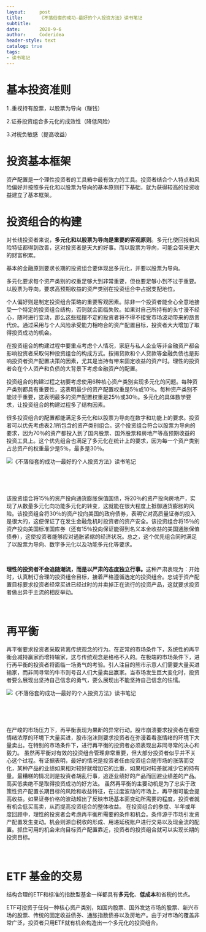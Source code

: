 ```yaml
---
layout:     post
title:      《不落俗套的成功—最好的个人投资方法》读书笔记
subtitle:   
date:       2020-9-6
author:     Coderidea
header-style: text
catalog: true
tags:
- 读书笔记
--- 
```

<h1><strong>基本投资准则</strong></h1>

<p>1 .重视持有股票，以股票为导向（赚钱）</p>

<p>2.证券投资组合多元化的成效性（降低风险）</p>

<p>3.对税负敏感（提高收益）</p>

<h1><strong>投资基本框架</strong></h1>

<p>资产配置是一个理性投资者的工具箱中最有效力的工具。投资者结合个人特点和风险偏好并按照多元化和以股票为导向的基本原则打下基础，就为获得较高的投资收益建立了基本框架。</p>

<h1><strong>投资组合的构建</strong></h1>

<p>对长线投资者来说，<strong>多元化和以股票为导向是重要的客观原则</strong>。多元化使回报和风险特征都得到改善，这对投资者是天大的好事。而以股票为导向，可能会带来更大的财富积累。</p>

<p>基本的金融原则要求长期的投资组合要体现出多元化，并要以股票为导向。</p>

<p>多元化要求每个资产类别的权重足够大到非常重要，但也要足够小到不过于重要。以股票为导向，要求高预期收益的资产类别在投资组合中占据支配地位。</p>

<p>个人偏好则是制定投资组合策略的重要客观因素。除非一个投资者能全心全意地接受一个特定的投资组合结构，否则就会面临失败。如果对自己所持有的头寸漫不经心，随时进行变动，那么这些摇摆不定的投资者将不得不接受市场波动带来的昂贵代价。通过采用与个人风险承受能力相吻合的资产配置目标，投资者大大增加了取得投资成功的机会。</p>

<p>在投资组合的构建过程中要重点考虑个人情况，家庭与私人企业等非金融资产都会影响投资者采取何种投资组合的构成方式。按揭贷款和个人贷款等金融负债也是影响投资者资产配置决策的因素，尤其是当持有带来固定收益的资产时。理性的投资者会在个人资产和负债的大背景下考虑金融资产的配置。</p>

<p>投资组合的构建过程之初要考虑使用6种核心资产类别实现多元化的问题。每种资产类别都具有重要性，这表明最少的资产配置权重是5％或10％。每种资产类别不能过于重要，这表明最多的资产配置权重是25％或30％。多元化的具体数学要求，让投资组合的构建过程多了结构因素。</p>

<p>很多投资组合的配置都能满足多元化和以股票为导向在数字和功能上的要求。投资者可以优先考虑表2.1所包含的资产类别组合。这个投资组合符合以股票为导向的要求，因为70％的资产都投入到了国内股票、国外股票和房地产等高预期收益的投资工具上。这个优先组合也满足了多元化在统计上的要求，因为每一个资产类别占总资产的权重最少是5％，最多是30％。</p>

<p><img alt="《不落俗套的成功—最好的个人投资方法》读书笔记" class="has" src="http://p3.pstatp.com/large/pgc-image/8f7cdf6318f14bd0a57b882b0aac9e17" /></p>

<p> </p>

<p> </p>

<p>该投资组合将15％的资产投向通货膨胀保值国债，将20％的资产投向房地产，实现了从数量多元化向功能多元化的转变，这就能在很大程度上抵御通货膨胀的风险。该投资组合将30％的资产投向美国的政府债券，表明它对高质量证券的投入是很大的，这便保证了在发生金融危机时投资者的资产安全。该投资组合将15％的资产投向美国标准国库券（还有15％投向保证能得到名义本金收益的美国通胀保值债券），这使投资者能够应对通胀紧缩的经济状况。总之，这个优先组合同时满足了以股票为导向、数字多元化以及功能多元化等要求。</p>

<p> </p>

<p><strong>理性的投资者不会追随潮流，而是以严肃的态度独立行事。</strong>这种严肃表现为：开始时，认真制订合理的投资组合目标，接着严格遵循选定的投资组合。忠诚于资产配置目标要求投资者经常买进已经过时的并卖掉正在流行的投资产品，这就要求投资者做出异于主流的相反举动。</p>

<p> </p>

<h1><strong>再平衡</strong></h1>

<p>再平衡要求投资者采取背离传统观念的行为。在正常的市场条件下，系统性的再平衡会减持赢家而增持输家，这与传统观念是格格不入的。在极端的市场条件下，进行再平衡的投资者将面临一场勇气的考验。引人注目的熊市示意人们需要大量买进输家，而非同寻常的牛市则号召人们大量卖出赢家。当市场发生巨大变化时，投资者要么展现出坚持自己信念的勇气，要么展现出不能坚持自己信念的怯懦。</p>

<p><img alt="《不落俗套的成功—最好的个人投资方法》读书笔记" class="has" src="http://p1.pstatp.com/large/pgc-image/232f20e780644fa2b280e2016add93a9" /></p>

<p> </p>

<p> </p>

<p>在严峻的市场压力下，再平衡表现为果断的异常行动。股市崩溃要求投资者在看空情绪浓厚的环境下大量买进，股市泡沫则要求投资者在弥漫着看涨情绪的环境下大量卖出。在特别的市场条件下，进行再平衡的投资者必须表现出非同寻常的决心和毅力。 虽然再平衡对有效的投资组合管理非常重要，但大部分投资者似乎并不关心这个过程。有证据表明，最好的情况是投资者任由投资组合随市场的涨落而变化，某种产品的业绩如果相对较好就增加它的比重，如果相对较差就减少它的持有量。最糟糕的情况则是投资者胡乱行事，追逐业绩好的产品而回避业绩差的产品。高买低卖绝不是取得投资成功的好方法。 虽然再平衡的主要动机是为了忠实于政策性资产配置长期目标的风险和收益特征，在过度波动的市场上，再平衡可能会提高收益。如果证券价格的波动超出了反映市场基本面变动所需要的程度，投资者就有机会低买高卖，从而提高投资组合的整体收益。 在投资组合的季度、半年或年度回顾中，理性的投资者会考虑再平衡所需要的条件和机会。条件源于市场引发资产配置发生变动。机会则源自税收的形成、用递延税账户进行交易以及现金流的配置。抓住可用的机会来向目标资产配置靠近，投资者的投资组合就可以实现长期的投资目标。</p>

<p> </p>

<h1><strong>ETF 基金的交易</strong></h1>

<p>结构合理的ETF和标准的指数型基金一样都具有<strong>多元化</strong>、<strong>低成本</strong>和省税的优点。</p>

<p>ETF可投资于任何一种核心资产类别，如国内股票、国外发达市场的股票、新兴市场的股票、传统的固定收益债券、通胀指数债券以及房地产。由于对市场的覆盖非常广泛，投资者只用ETF就有机会构造出一个多元化的投资组合。</p>
